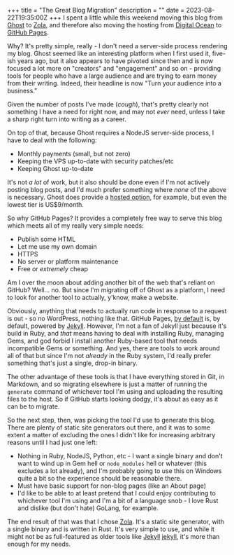 +++
title = "The Great Blog Migration"
description = ""
date = 2023-08-22T19:35:00Z
+++
I spent a little while this weekend moving this blog from [Ghost][ghost] to
[Zola][zola], and therefore also moving the hosting from [Digital Ocean][do] to
[GitHub Pages][ghp].

Why? It's pretty simple, really - I don't need a server-side process rendering
my blog. Ghost seemed like an interesting platform when I first used it, 
five-ish years ago, but it also appears to have pivoted since then and is 
now focused a lot more on "creators" and "engagement" and so on - providing 
tools for people who have a large audience and are trying to earn money from 
their writing. Indeed, their headline is now "Turn your audience into a 
business."

Given the number of posts I've made (_cough_), that's pretty clearly not 
something I have a need for right now, and may not _ever_ need, unless I 
take a sharp right turn into writing as a career.

On top of that, because Ghost requires a NodeJS server-side process, I have 
to deal with the following:

* Monthly payments (small, but not zero)
* Keeping the VPS up-to-date with security patches/etc
* Keeping Ghost up-to-date

It's not _a lot_ of work, but it also should be done even if I'm not 
actively posting blog posts, and I'd much prefer something where _none_ of 
the above is necessary. Ghost does provide a [hosted option][ghosthost], for 
example, but even the lowest tier is US$9/month.

So why GitHub Pages? It provides a completely free way to serve this blog 
which meets all of my really very simple needs:

* Publish some HTML
* Let me use my own domain
* HTTPS
* No server or platform maintenance
* Free or *extremely* cheap

Am I over the moon about adding another bit of the web that's reliant on 
GitHub? Well... no. But since I'm migrating off of Ghost as a platform, I 
need to look for another tool to actually, y'know, make a website.

Obviously, anything that needs to actually run code in response to a request 
is out - so no WordPress, nothing like that. GitHub Pages, [by default][ghpjek]
is, by default, powered by [Jekyll][jekyll]. However, I'm not a fan of 
Jekyll just because it's build in Ruby, and _that_ means having to deal with 
installing Ruby, managing Gems, and god forbid I install another Ruby-based 
tool that needs incompatible Gems or something. And yes, there are tools to 
work around all of that but since I'm not _already_ in the Ruby system, I'd 
really prefer something that's just a single, drop-in binary.

The other advantage of these tools is that I have everything stored in Git, 
in Markdown, and so migrating elsewhere is just a matter of running the 
`generate` command of whichever tool I'm using and uploading the resulting 
files to the host. So if GitHub starts looking dodgy, it's about as easy as 
it can be to migrate.

So the next step, then, was picking the tool I'd use to generate this blog. 
There are plenty of static site generators out there, and it was to some extent
a matter of excluding the ones I didn't like for increasing arbitrary 
reasons until I had just one left:

* Nothing in Ruby, NodeJS, Python, etc - I want a single binary and don't 
  want to wind up in Gem hell or `node_modules` hell or whatever (this 
  excludes a lot already), and I'm probably going to use this on Windows 
  quite a bit so the experience should be reasonable there.
* Must have basic support for non-blog pages (like an About page)
* I'd like to be able to at least pretend that I could enjoy contributing 
  to whichever tool I'm using and I'm a bit of a language snob - I love Rust 
  and dislike (but don't hate) GoLang, for example.

The end result of that was that I chose [Zola][zola]. It's a static site 
generator, with a single binary and is written in Rust. It's very simple to 
use, and while it might not be as full-featured as older tools like [Jekyll]
[jekyll], it's more than enough for my needs.

[ghost]: https://ghost.org/
[ghosthost]: https://ghost.org/pricing/
[zola]: https://www.getzola.org/
[do]: https://www.digitalocean.com/
[ghp]: https://pages.github.com/
[ghpjek]: https://docs.github.com/en/pages/setting-up-a-github-pages-site-with-jekyll/about-github-pages-and-jekyll
[jekyll]: https://jekyllrb.com/